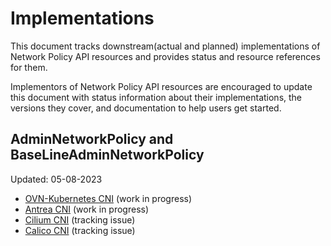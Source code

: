 # Implementations

This document tracks downstream(actual and planned) implementations of
Network Policy API resources and provides status and resource references for them.

Implementors of Network Policy API resources are encouraged to update this document with status information about their
implementations, the versions they cover, and documentation to help users get started.

## AdminNetworkPolicy and BaseLineAdminNetworkPolicy

Updated: 05-08-2023

- [OVN-Kubernetes CNI](https://github.com/ovn-org/ovn-kubernetes/pull/3489) (work in progress)
- [Antrea CNI](https://github.com/antrea-io/antrea/pull/4537) (work in progress)
- [Cilium CNI](https://github.com/cilium/cilium/issues/23380) (tracking issue)
- [Calico CNI](https://github.com/projectcalico/calico/issues/7578) (tracking issue)
